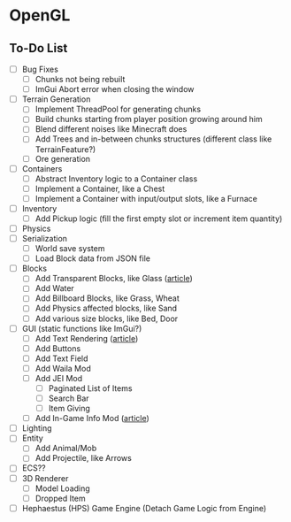 # OpenGL

## To-Do List
+ [ ] Bug Fixes
  - [ ] Chunks not being rebuilt
  - [ ] ImGui Abort error when closing the window 
+ [ ] Terrain Generation
  - [ ] Implement ThreadPool for generating chunks
  - [ ] Build chunks starting from player position growing around him
  - [ ] Blend different noises like Minecraft does
  - [ ] Add Trees and in-between chunks structures (different class like TerrainFeature?)
  - [ ] Ore generation
+ [ ] Containers
  - [ ] Abstract Inventory logic to a Container class
  - [ ] Implement a Container, like a Chest
  - [ ] Implement a Container with input/output slots, like a Furnace
+ [ ] Inventory
  - [ ] Add Pickup logic (fill the first empty slot or increment item quantity) 
+ [ ] Physics
+ [ ] Serialization
  - [ ] World save system
  - [ ] Load Block data from JSON file
+ [ ] Blocks
  - [ ] Add Transparent Blocks, like Glass ([article](https://learnopengl.com/Advanced-OpenGL/Blending))
  - [ ] Add Water
  - [ ] Add Billboard Blocks, like Grass, Wheat
  - [ ] Add Physics affected blocks, like Sand
  - [ ] Add various size blocks, like Bed, Door
+ [ ] GUI (static functions like ImGui?)
  - [ ] Add Text Rendering ([article](https://learnopengl.com/In-Practice/Text-Rendering))
  - [ ] Add Buttons
  - [ ] Add Text Field
  - [ ] Add Waila Mod
  - [ ] Add JEI Mod
    - [ ] Paginated List of Items
    - [ ] Search Bar
    - [ ] Item Giving
  - [ ] Add In-Game Info Mod ([article](https://github.com/Lunatrius/InGame-Info-XML))
+ [ ] Lighting 
+ [ ] Entity
  - [ ] Add Animal/Mob
  - [ ] Add Projectile, like Arrows
+ [ ] ECS??
+ [ ] 3D Renderer
  - [ ] Model Loading
  - [ ] Dropped Item 
+ [ ] Hephaestus (HPS) Game Engine (Detach Game Logic from Engine)
